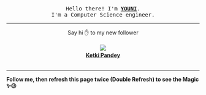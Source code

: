 
<p align='center'>
<samp>
Hello there! I'm <b><a rel='nofollow noopener noreferrer' target='_blank' href='https://github.com/abdelyouni'>YOUNI</a></b>.
<br>I'm a Computer Science engineer.
</samp>
</p>
<hr>
<p align='center'>
<span>Say hi ✋ to my new follower </span></br></br>
<img src='https://avatars3.githubusercontent.com/u/59409021?s=100&amp;v=4'><img src='https://maisonpizza.com/github/abdelyouni/1609927974_img.png' width='1' height='1'><b></br>
<a rel='nofollow noopener noreferrer' target='_blank' href='https://github.com/skywalker-its'>Ketki Pandey</a></b></br></br>
</p>
<hr>
<b>Follow me, then refresh this page twice (Double Refresh) to see the Magic ✨😉</b> 